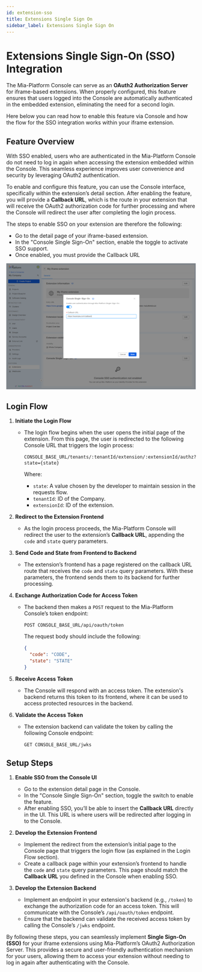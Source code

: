 ```yaml
---
id: extension-sso
title: Extensions Single Sign On
sidebar_label: Extensions Single Sign On
---
```


# Extensions Single Sign-On (SSO) Integration

The Mia-Platform Console can serve as an **OAuth2 Authorization Server** for iframe-based extensions. When properly configured, this feature ensures that users logged into the Console are automatically authenticated in the embedded extension, eliminating the need for a second login.

Here below you can read how to enable this feature via Console and how the flow for the SSO integration works within your iframe extension.

## Feature Overview

With SSO enabled, users who are authenticated in the Mia-Platform Console do not need to log in again when accessing the extension embedded within the Console. This seamless experience improves user convenience and security by leveraging OAuth2 authentication.

To enable and configure this feature, you can use the Console interface, specifically within the extension’s detail section. After enabling the feature, you will provide a **Callback URL**, which is the route in your extension that will receive the OAuth2 authorization code for further processing and where the Console will redirect the user after completing the login process.

The steps to enable SSO on your extension are therefore the following:

- Go to the detail page of your iframe-based extension.
- In the "Console Single Sign-On" section, enable the toggle to activate SSO support.
- Once enabled, you must provide the Callback URL

![Extensions SSO](img/extensions-sso.png)

## Login Flow

1. **Initiate the Login Flow**
   - The login flow begins when the user opens the initial page of the extension. From this page, the user is redirected to the following Console URL that triggers the login process:
   
     ```
     CONSOLE_BASE_URL/tenants/:tenantId/extension/:extensionId/authz?state={state}
     ```
   
     Where:
     - `state`: A value chosen by the developer to maintain session in the requests flow.
     - `tenantId`: ID of the Company.
     - `extensionId`: ID of the extension.

2. **Redirect to the Extension Frontend**
   - As the login process proceeds, the Mia-Platform Console will redirect the user to the extension’s **Callback URL**, appending the `code` and `state` query parameters.

3. **Send Code and State from Frontend to Backend**
   - The extension’s frontend has a page registered on the callback URL route that receives the `code` and `state` query parameters. With these parameters, the frontend sends them to its backend for further processing.

4. **Exchange Authorization Code for Access Token**
   - The backend then makes a `POST` request to the Mia-Platform Console’s token endpoint:
   
     ```
     POST CONSOLE_BASE_URL/api/oauth/token
     ```
   
     The request body should include the following:
   
     ```json
     {
       "code": "CODE",
       "state": "STATE"
     }
     ```

5. **Receive Access Token**
   - The Console will respond with an access token. The extension's backend returns this token to its frontend, where it can be used to access protected resources in the backend.

6. **Validate the Access Token**
   - The extension backend can validate the token by calling the following Console endpoint:
   
     ```
     GET CONSOLE_BASE_URL/jwks
     ```

## Setup Steps

1. **Enable SSO from the Console UI**
   - Go to the extension detail page in the Console.
   - In the "Console Single Sign-On" section, toggle the switch to enable the feature.
   - After enabling SSO, you’ll be able to insert the **Callback URL** directly in the UI. This URL is where users will be redirected after logging in to the Console.

2. **Develop the Extension Frontend**
   - Implement the redirect from the extension’s initial page to the Console page that triggers the login flow (as explained in the Login Flow section).
   - Create a callback page within your extension’s frontend to handle the `code` and `state` query parameters. This page should match the **Callback URL** you defined in the Console when enabling SSO.

3. **Develop the Extension Backend**
   - Implement an endpoint in your extension's backend (e.g., `/token`) to exchange the authorization code for an access token. This will communicate with the Console’s `/api/oauth/token` endpoint.
   - Ensure that the backend can validate the received access token by calling the Console’s `/jwks` endpoint.

By following these steps, you can seamlessly implement **Single Sign-On (SSO)** for your iframe extensions using Mia-Platform’s OAuth2 Authorization Server. This provides a secure and user-friendly authentication mechanism for your users, allowing them to access your extension without needing to log in again after authenticating with the Console.

